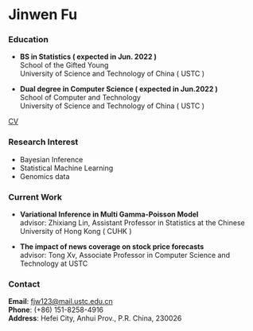# Jinwen Fu

### Education
- **BS in Statistics ( expected in Jun. 2022 )**  
School of the Gifted Young  
University of Science and Technology of China ( USTC )  
  
- **Dual degree in Computer Science ( expected in Jun.2022 )**  
School of Computer and Technology  
University of Science and Technology of China ( USTC )
  
[CV](Jinwen_Fu_cv.pdf)
  
### Research Interest
- Bayesian Inference  
- Statistical Machine Learning  
- Genomics data

  
  
### Current Work
- **Variational Inference in Multi Gamma-Poisson Model**  
advisor: Zhixiang Lin, Assistant Professor in Statistics at the Chinese University of Hong Kong ( CUHK )  

- **The impact of news coverage on stock price forecasts**  
advisor: Tong Xv, Associate Professor in Computer Science and Technology at USTC
  
  
### Contact
**Email**: fjw123@mail.ustc.edu.cn  
**Phone**: (+86) 151-8258-4916  
**Address**: Hefei City, Anhui Prov., P.R. China, 230026
